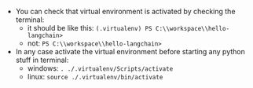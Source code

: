 - You can check that virtual environment is activated by checking  the terminal: 
  + it should be like this: `(.virtualenv) PS C:\\workspace\\hello-langchain>`
  + not: `PS C:\\workspace\\hello-langchain>`
- In any case activate the virtual environment before starting any python stuff in terminal:
  + windows: `. ./.virtualenv/Scripts/activate`
  + linux: `source ./.virtualenv/bin/activate`